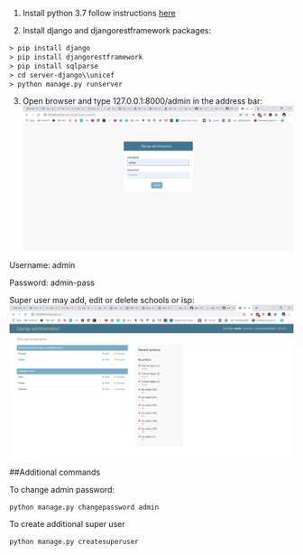 1. Install python 3.7 follow instructions [here](https://realpython.com/installing-python/)


2. Install django and djangorestframework packages:
```console
> pip install django
> pip install djangorestframework
> pip install sqlparse
> cd server-django\\unicef
> python manage.py runserver
```

3. Open browser and type 127.0.0.1:8000/admin in the address bar:
![alt text](./resources/admin-login.png)

Username: admin

Password: admin-pass

Super user may add, edit or delete schools or isp:
![alt text](./resources/admin-view.png)


##Additional commands

To change admin password:
```console
python manage.py changepassword admin
```
To create additional super user
```console
python manage.py createsuperuser
```
